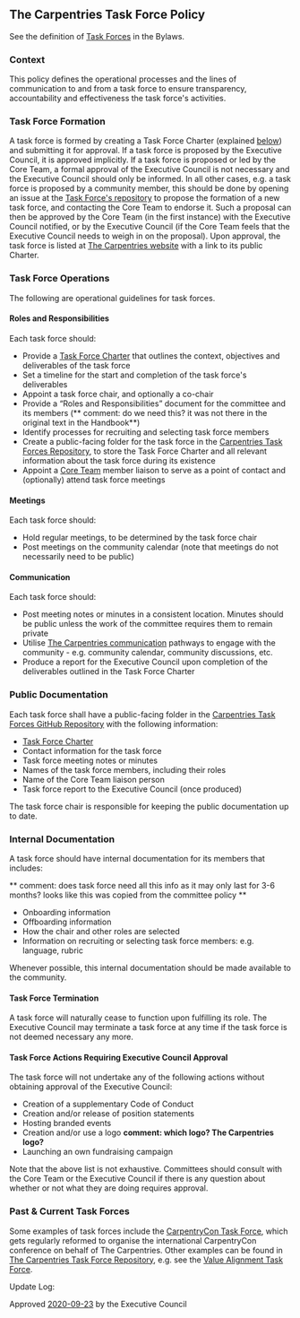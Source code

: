 ## The Carpentries Task Force Policy

See the definition of [Task Forces](https://docs.carpentries.org/topic_folders/governance/bylaws.html#committees-and-task-forces)
in the Bylaws. 

###  Context
This policy defines the operational processes and the lines of communication to and from a task force
to ensure transparency, accountability and effectiveness the task force's activities.

### Task Force Formation
A task force is formed by creating a Task Force Charter (explained [below](#roles-and-responsibilities)) and 
submitting it for approval. If a task force is proposed by the Executive Council, it is approved implicitly. 
If a task force is proposed or led by the Core Team, a formal approval of the Executive Council 
is not necessary and the Executive Council should only be informed. In all other cases, e.g. a task force is proposed by 
a community member, this should be done by opening an issue at the [Task Force's repository](https://github.com/carpentries/task-forces) 
to propose the formation of a new task force, and contacting the Core Team to endorse it. Such a proposal can then be approved 
by the Core Team (in the first instance) with the Executive Council notified, or by the Executive Council (if the Core 
Team feels that the Executive Council needs to weigh in on the proposal).
Upon approval, the task force is listed at [The Carpentries website](https://carpentries.org/committees/)
with a link to its public Charter.

### Task Force Operations
The following are operational guidelines for task forces.

#### Roles and Responsibilities
Each task force should:
* Provide a [Task Force Charter](https://github.com/carpentries/task-forces/blob/master/task-force-charter-template.md)
that outlines the context, objectives and deliverables of the task force
* Set a timeline for the start and completion of the task force's deliverables
* Appoint a task force chair, and optionally a co-chair
* Provide a “Roles and Responsibilities” document for the committee and its members  (** comment: do we need this? it was not there in the original text in the Handbook**)
* Identify processes for recruiting and selecting task force members
* Create a public-facing folder for the task force in the [Carpentries Task Forces Repository](https://github.com/carpentries/task-forces), 
to store the Task Force Charter and all relevant information about the task force during its existence
* Appoint a [Core Team](https://carpentries.org/team/) member liaison to serve as a point of contact and (optionally) attend task force meetings

#### Meetings
Each task force should:
* Hold regular meetings, to be determined by the task force chair
* Post meetings on the community calendar (note that meetings do not necessarily need to be public)

#### Communication
Each task force should:
* Post meeting notes or minutes in a consistent location. Minutes should be public unless the work of
  the committee requires them to remain private
* Utilise [The Carpentries communication](https://docs.carpentries.org/topic_folders/communications/index.html)
  pathways to engage with the community - e.g. community calendar, community discussions, etc.
* Produce a report for the Executive Council upon completion of the deliverables outlined in the Task Force Charter

### Public Documentation
Each task force shall have a public-facing folder in the 
[Carpentries Task Forces GitHub Repository](https://github.com/carpentries/task-forces) with the following information:

* [Task Force Charter](https://github.com/carpentries/task-forces/blob/master/task-force-charter-template.md)
* Contact information for the task force
* Task force meeting notes or minutes
* Names of the task force members, including their roles
* Name of the Core Team liaison person
* Task force report to the Executive Council (once produced)

The task force chair is responsible for keeping the public documentation up to date.

### Internal Documentation
A task force should have internal documentation for its members that includes:

** comment: does task force need all this info as it may only last for 3-6 months? looks like this was copied from the committee policy **

* Onboarding information
* Offboarding information
* How the chair and other roles are selected
* Information on recruiting or selecting task force members: e.g. language, rubric

Whenever possible, this internal documentation should be made available to the community.

#### Task Force Termination
A task force will naturally cease to function upon fulfilling its role. 
The Executive Council may terminate a task force at any time if the task force is not deemed
necessary any more.

#### Task Force Actions Requiring Executive Council Approval
The task force will not undertake any of the following actions without obtaining approval of the Executive Council:

* Creation of a supplementary Code of Conduct
* Creation and/or release of position statements
* Hosting branded events
* Creation and/or use a logo **comment: which logo? The Carpentries logo?**
* Launching an own fundraising campaign

Note that the above list is not exhaustive. Committees should consult with the Core Team or the
Executive Council if there is any question about whether or not what they are doing requires approval.

### Past & Current Task Forces
Some examples of task forces include the [CarpentryCon Task Force](https://carpentries.org/carp-con-tf/), 
which gets regularly reformed to organise the international CarpentryCon conference on behalf of The Carpentries. 
Other examples can be found in [The Carpentries Task Force Repository](https://github.com/carpentries/task-forces), e.g. see 
the [Value Alignment Task Force](https://github.com/carpentries/task-forces/tree/main/2021/Values-Alignment).



Update Log:

Approved [2020-09-23](https://github.com/carpentries/executive-council-info/issues/44) by the Executive Council 
